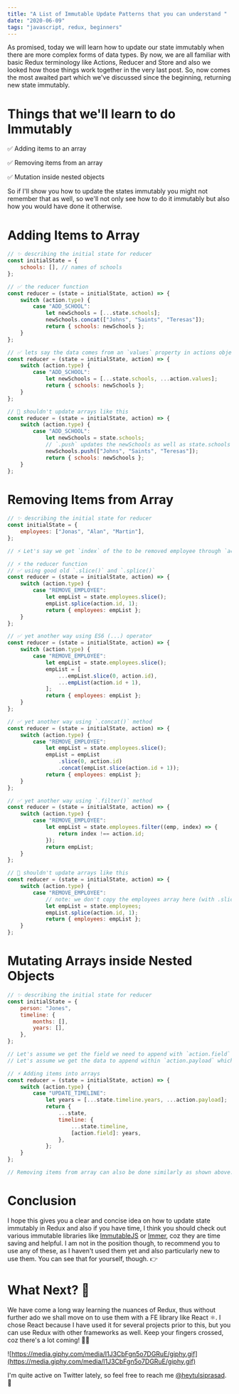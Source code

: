 ```yaml
---
title: "A List of Immutable Update Patterns that you can understand "
date: "2020-06-09"
tags: "javascript, redux, beginners"
---
```


As promised, today we will learn how to update our state immutably when there are more complex forms of data types. By now, we are all familiar with basic Redux terminology like Actions, Reducer and Store and also we looked how those things work together in the very last post. So, now comes the most awaited part which we've discussed since the beginning, returning new state immutably.

# Things that we'll learn to do Immutably

✅ Adding items to an array

✅ Removing items from an array

✅ Mutation inside nested objects

So if I'll show you how to update the states immutably you might not remember that as well, so we'll not only see how to do it immutably but also how you would have done it otherwise.

# Adding Items to Array

```jsx
// ✨ describing the initial state for reducer
const initialState = {
	schools: [], // names of schools
};

// ✅ the reducer function
const reducer = (state = initialState, action) => {
	switch (action.type) {
		case "ADD_SCHOOL":
			let newSchools = [...state.schools];
			newSchools.concat(["Johns", "Saints", "Teresas"]);
			return { schools: newSchools };
	}
};

// ✅ lets say the data comes from an `values` property in actions object
const reducer = (state = initialState, action) => {
	switch (action.type) {
		case "ADD_SCHOOL":
			let newSchools = [...state.schools, ...action.values];
			return { schools: newSchools };
	}
};

// 🚫 shouldn't update arrays like this
const reducer = (state = initialState, action) => {
	switch (action.type) {
		case "ADD_SCHOOL":
			let newSchools = state.schools;
			// `.push` updates the newSchools as well as state.schools
			newSchools.push(["Johns", "Saints", "Teresas"]);
			return { schools: newSchools };
	}
};
```

# Removing Items from Array

```jsx
// ✨ describing the initial state for reducer
const initialState = {
	employees: ["Jonas", "Alan", "Martin"],
};

// ⚡ Let's say we get `index` of the to be removed employee through `action.id`

// ⚡ the reducer function
// ✅ using good old `.slice()` and `.splice()`
const reducer = (state = initialState, action) => {
	switch (action.type) {
		case "REMOVE_EMPLOYEE":
			let empList = state.employees.slice();
			empList.splice(action.id, 1);
			return { employees: empList };
	}
};

// ✅ yet another way using ES6 (...) operator
const reducer = (state = initialState, action) => {
	switch (action.type) {
		case "REMOVE_EMPLOYEE":
			let empList = state.employees.slice();
			empList = [
				...empList.slice(0, action.id),
				...empList(action.id + 1),
			];
			return { employees: empList };
	}
};

// ✅ yet another way using `.concat()` method
const reducer = (state = initialState, action) => {
	switch (action.type) {
		case "REMOVE_EMPLOYEE":
			let empList = state.employees.slice();
			empList = empList
				.slice(0, action.id)
				.concat(empList.slice(action.id + 1));
			return { employees: empList };
	}
};

// ✅ yet another way using `.filter()` method
const reducer = (state = initialState, action) => {
	switch (action.type) {
		case "REMOVE_EMPLOYEE":
			let empList = state.employees.filter((emp, index) => {
				return index !== action.id;
			});
			return empList;
	}
};

// 🚫 shouldn't update arrays like this
const reducer = (state = initialState, action) => {
	switch (action.type) {
		case "REMOVE_EMPLOYEE":
			// note: we don't copy the employees array here (with .slice() like above)
			let empList = state.employees;
			empList.splice(action.id, 1);
			return { employees: empList };
	}
};
```

# Mutating Arrays inside Nested Objects

```jsx
// ✨ describing the initial state for reducer
const initialState = {
	person: "Jones",
	timeline: {
		months: [],
		years: [],
	},
};

// Let's assume we get the field we need to append with `action.field` which is either `months or years`
// Let's assume we get the data to append within `action.payload` which is an array

// ⚡ Adding items into arrays
const reducer = (state = initialState, action) => {
	switch (action.type) {
		case "UPDATE_TIMELINE":
			let years = [...state.timeline.years, ...action.payload];
			return {
				...state,
				timeline: {
					...state.timeline,
					[action.field]: years,
				},
			};
	}
};

// Removing items from array can also be done similarly as shown above..
```

# Conclusion

I hope this gives you a clear and concise idea on how to update state immutably in Redux and also if you have time, I think you should check out various immutable libraries like [ImmutableJS](https://immutable-js.github.io/immutable-js/) or [Immer](https://github.com/immerjs/immer), coz they are time saving and helpful. I am not in the position though, to recommend you to use any of these, as I haven't used them yet and also particularly new to use them. You can see that for yourself, though. 👉

# What Next? 🎉

We have come a long way learning the nuances of Redux, thus without further ado we shall move on to use them with a FE library like React ⚛. I chose React because I have used it for several projects prior to this, but you can use Redux with other frameworks as well. Keep your fingers crossed, coz there's a lot coming! 🤞😃

![https://media.giphy.com/media/l1J3CbFgn5o7DGRuE/giphy.gif](https://media.giphy.com/media/l1J3CbFgn5o7DGRuE/giphy.gif)

I'm quite active on Twitter lately, so feel free to reach me [@heytulsiprasad](https://twitter.com/heytulsiprasad). 👋
